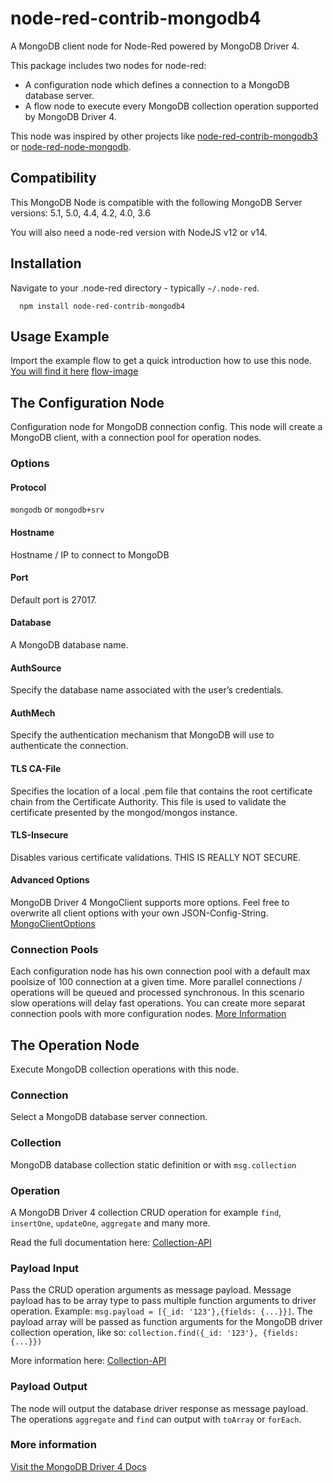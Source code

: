 # node-red-contrib-mongodb4
A MongoDB client node for Node-Red powered by MongoDB Driver 4.

This package includes two nodes for node-red:
* A configuration node which defines a connection to a MongoDB database server.
* A flow node to execute every MongoDB collection operation supported by MongoDB Driver 4.

This node was inspired by other projects like [node-red-contrib-mongodb3](https://github.com/ozomer/node-red-contrib-mongodb2) or [node-red-node-mongodb](https://flows.nodered.org/node/node-red-node-mongodb).

## Compatibility
This MongoDB Node is compatible with the following MongoDB Server versions:
5.1, 5.0, 4.4, 4.2, 4.0, 3.6

You will also need a node-red version with NodeJS v12 or v14.

## Installation
Navigate to your .node-red directory - typically `~/.node-red`.
```
  npm install node-red-contrib-mongodb4
```

## Usage Example
Import the example flow to get a quick introduction how to use this node.
[You will find it here](https://raw.githubusercontent.com/steineey/node-red-contrib-mongodb4/master/example/flow.json)
[flow-image](/example/example-flow.png)

## The Configuration Node
Configuration node for MongoDB connection config.
This node will create a MongoDB client, with a connection pool for operation nodes.

### Options
#### Protocol
`mongodb` or `mongodb+srv`

#### Hostname
Hostname / IP to connect to MongoDB

#### Port
Default port is 27017.

#### Database
A MongoDB database name.

#### AuthSource
Specify the database name associated with the user’s credentials.

#### AuthMech
Specify the authentication mechanism that MongoDB will use to authenticate the connection.

#### TLS CA-File
Specifies the location of a local .pem file that contains the root certificate chain from the Certificate Authority. This file is used to validate the certificate presented by the mongod/mongos instance.

#### TLS-Insecure
Disables various certificate validations. THIS IS REALLY NOT SECURE.

#### Advanced Options
MongoDB Driver 4 MongoClient supports more options. Feel free to overwrite all client options with your own JSON-Config-String.
[MongoClientOptions](https://mongodb.github.io/node-mongodb-native/4.2/interfaces/MongoClientOptions.html)

### Connection Pools
Each configuration node has his own connection pool with a default max poolsize of 100 connection at a given time. More parallel connections / operations will be queued and processed synchronous. In this scenario slow operations will delay fast operations. You can create more separat connection pools with more configuration nodes. [More Information](https://docs.mongodb.com/drivers/node/current/faq/#how-can-i-prevent-a-slow-operation-from-delaying-other-operations-)


## The Operation Node

Execute MongoDB collection operations with this node.

### Connection

Select a MongoDB database server connection.

### Collection

MongoDB database collection static definition or with `msg.collection`

### Operation

A MongoDB Driver 4 collection CRUD operation for example `find`, `insertOne`, `updateOne`, `aggregate` and many more.

Read the full documentation here: [Collection-API](https://mongodb.github.io/node-mongodb-native/4.2/classes/Collection.html)

### Payload Input

Pass the CRUD operation arguments as message payload.
Message payload has to be array type to pass multiple function arguments to driver operation.
Example: `msg.payload = [{_id: '123'},{fields: {...}}]`.
The payload array will be passed as function arguments for the MongoDB driver collection operation, like so: `collection.find({_id: '123'}, {fields: {...}})`

More information here:
[Collection-API](https://mongodb.github.io/node-mongodb-native/4.2/classes/Collection.html)

### Payload Output

The node will output the database driver response as message payload.
The operations `aggregate` and `find` can output with `toArray` or `forEach`.

### More information

[Visit the MongoDB Driver 4 Docs](https://docs.mongodb.com/drivers/node/current/)
